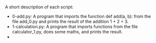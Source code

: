 A short description of each script:
+ 0-add.py: A program that imports the function def add(a, b): from the file add_0.py and prints the result of the addition 1 + 2 = 3.
+ 1-calculation.py: A program that imports functions from the file calculator_1.py, does some maths, and prints the result.
+
